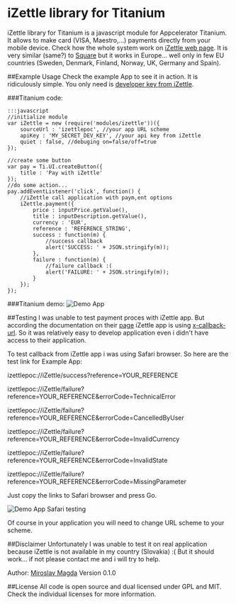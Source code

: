 iZettle library for Titanium
=======

iZettle library for Titanium is a javascript module for Appcelerator Titanium. It allows to make card (VISA, Maestro,...) payments directly from your mobile device.
Check how the whole system work on [iZettle  web page](https://www.izettle.com/). It is very similar (same?) to [Square](https://squareup.com/) but it works in Europe...
well only in few EU countries (Sweden, Denmark, Finland, Norway, UK, Germany and Spain).


##Example Usage
Check the example App to see it in action. It is ridiculously simple. You only need is [developer key from iZettle](https://developer.izettle.com/).

###Titanium code:
	
	:::javascript
	//initialize module
	var iZettle = new (require('modules/izettle'))({
		sourceUrl : 'izettlepoc', //your app URL scheme
		apiKey : 'MY_SECRET_DEV_KEY', //your api key from iZettle
		quiet : false, //debuging on=false/off=true
	});
	
	//create some button
	var pay = Ti.UI.createButton({
		title : 'Pay with iZettle'
	});
	//do some action...
	pay.addEventListener('click', function() {
		//iZettle call application with paym,ent options
		iZettle.payment({
			price : inputPrice.getValue(),
			title : inputDescription.getValue(),
			currency : 'EUR',
			reference : 'REFERENCE_STRING',
			success : function(m) {
				//success callback
				alert('SUCCESS: ' + JSON.stringify(m));
			},
			failure : function(m) {
				//failure callback :(
				alert('FAILURE: ' + JSON.stringify(m));
			}
		});
	});


###Titanium demo:
![Demo App][1]

##Testing
I was unable to test payment proces with iZettle app. But according the documentation on their [page](https://developer.izettle.com/) iZettle app is using [x-callback-url](http://x-callback-url.com/).
So it was relatively easy to develop application even i didn't have access to their application.

To test callback from iZettle app i was using Safari browser. So here are the test link for Example App:

izettlepoc://iZettle/success?reference=YOUR_REFERENCE

izettlepoc://iZettle/failure?reference=YOUR_REFERENCE&errorCode=TechnicalError

izettlepoc://iZettle/failure?reference=YOUR_REFERENCE&errorCode=CancelledByUser

izettlepoc://iZettle/failure?reference=YOUR_REFERENCE&errorCode=InvalidCurrency

izettlepoc://iZettle/failure?reference=YOUR_REFERENCE&errorCode=InvalidState

izettlepoc://iZettle/failure?reference=YOUR_REFERENCE&errorCode=MissingParameter

Just copy the links to Safari browser and press Go.

![Demo App Safari testing][2]

Of course in your application you will need to change URL scheme to your scheme.

##Disclaimer
Unfortunately I was unable to test it on real application because iZettle is not available in my country (Slovakia) :(
But it should work... if not please contact me and i will try to help.

Author: [Miroslav Magda](http://blog.ejci.net)
Version 0.1.0

##License
All code is open source and dual licensed under GPL and MIT. Check the individual licenses for more information.


[1]: http://cdn.bitbucket.org/miroslavmagda/izettle-for-titanium/downloads/iZettle_demo.png
[2]: http://cdn.bitbucket.org/miroslavmagda/izettle-for-titanium/downloads/iZettle_demo_test.png